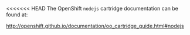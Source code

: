 <<<<<<< HEAD
The OpenShift `nodejs` cartridge documentation can be found at:

http://openshift.github.io/documentation/oo_cartridge_guide.html#nodejs


